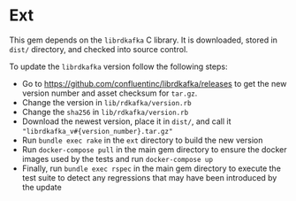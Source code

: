 # Ext

This gem depends on the `librdkafka` C library. It is downloaded, stored in
`dist/` directory, and checked into source control.

To update the `librdkafka` version follow the following steps:

* Go to https://github.com/confluentinc/librdkafka/releases to get the new
  version number and asset checksum for `tar.gz`.
* Change the version in `lib/rdkafka/version.rb`
* Change the `sha256` in `lib/rdkafka/version.rb`
* Download the newest version, place it in `dist/`, and call it
  `"librdkafka_v#{version_number}.tar.gz"`
* Run `bundle exec rake` in the `ext` directory to build the new version
* Run `docker-compose pull` in the main gem directory to ensure the docker
  images used by the tests and run `docker-compose up`
* Finally, run `bundle exec rspec` in the main gem directory to execute
  the test suite to detect any regressions that may have been introduced
  by the update
